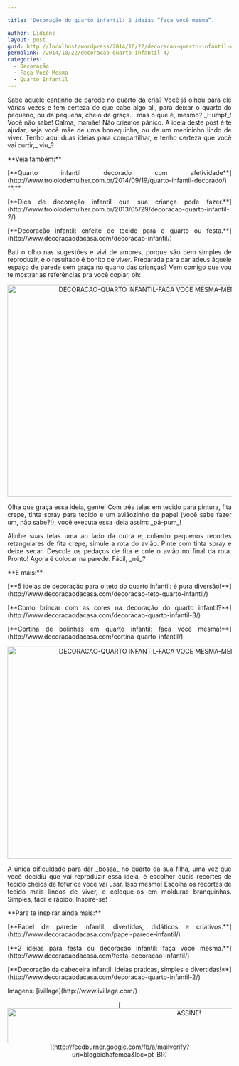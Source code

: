 ```yaml
---

title: 'Decoração do quarto infantil: 2 ideias “faça você mesma”.'

author: Lidiane
layout: post
guid: http://localhost/wordpress/2014/10/22/decoracao-quarto-infantil-4/
permalink: /2014/10/22/decoracao-quarto-infantil-4/
categories:
  - Decoração
  - Faça Você Mesma
  - Quarto Infantil
---
```

<p align="justify">
  Sabe aquele cantinho de parede no quarto da cria? Você já olhou para ele várias vezes e tem certeza de que cabe algo ali, para deixar o quarto do pequeno, ou da pequena, cheio de graça… mas o que é, mesmo? _Humpf_! Você não sabe! Calma, mamãe! Não criemos pânico. A ideia deste post é te ajudar, seja você mãe de uma bonequinha, ou de um menininho lindo de viver. Tenho aqui duas ideias para compartilhar, e tenho certeza que você vai curtir,_ viu_?
</p>

<p align="justify">
  **Veja também:**
</p>

<p align="justify">
  [**Quarto infantil decorado com afetividade**](http://www.trololodemulher.com.br/2014/09/19/quarto-infantil-decorado/) **.**
</p>

<p align="justify">
  [**Dica de decoração infantil que sua criança pode fazer.**](http://www.trololodemulher.com.br/2013/05/29/decoracao-quarto-infantil-2/) 
</p>

<p align="justify">
  [**Decoração infantil: enfeite de tecido para o quarto ou festa.**](http://www.decoracaodacasa.com/decoracao-infantil/) 
</p>

<p align="justify">
  Bati o olho nas sugestões e vivi de amores, porque são bem simples de reproduzir, e o resultado é bonito de viver. Preparada para dar adeus áquele espaço de parede sem graça no quarto das crianças? Vem comigo que vou te mostrar as referências pra você copiar, oh:
</p>

<p align="center">
  <a href="http://www.trololodemulher.com.br/blog/wp-content/uploads/2014/10/DECORACAO-QUARTO-INFANTIL-FACA-VOCE-MESMA-MENINO.jpg"><img class="alignnone size-full wp-image-10512" src="http://www.trololodemulher.com.br/blog/wp-content/uploads/2014/10/DECORACAO-QUARTO-INFANTIL-FACA-VOCE-MESMA-MENINO.jpg" alt="DECORACAO-QUARTO INFANTIL-FACA VOCE MESMA-MENINO" width="636" height="477" /></a>
</p>

<p align="justify">
  Olha que graça essa ideia, gente! Com três telas em tecido para pintura, fita crepe, tinta spray para tecido e um aviãozinho de papel (você sabe fazer um, não sabe?!), você executa essa ideia assim: _pá-pum_!
</p>

<p align="justify">
  Alinhe suas telas uma ao lado da outra e, colando pequenos recortes retangulares de fita crepe, simule a rota do avião. Pinte com tinta spray e deixe secar. Descole os pedaços de fita e cole o avião no final da rota. Pronto! Agora é colocar na parede. Fácil, _né_?
</p>

<p align="justify">
  **E mais:**
</p>

<p align="justify">
  [**5 ideias de decoração para o teto do quarto infantil: é pura diversão!**](http://www.decoracaodacasa.com/decoracao-teto-quarto-infantil/) 
</p>

<p align="justify">
  [**Como brincar com as cores na decoração do quarto infantil?**](http://www.decoracaodacasa.com/decoracao-quarto-infantil-3/) 
</p>

<p align="justify">
  [**Cortina de bolinhas em quarto infantil: faça você mesma!**](http://www.decoracaodacasa.com/cortina-quarto-infantil/) 
</p>

<p align="center">
  <a href="http://www.trololodemulher.com.br/blog/wp-content/uploads/2014/10/DECORACAO-QUARTO-INFANTIL-FACA-VOCE-MESMA-MENINA.jpg"><img class="alignnone size-full wp-image-10511" src="http://www.trololodemulher.com.br/blog/wp-content/uploads/2014/10/DECORACAO-QUARTO-INFANTIL-FACA-VOCE-MESMA-MENINA.jpg" alt="DECORACAO-QUARTO INFANTIL-FACA VOCE MESMA-MENINA" width="636" height="477" /></a>
</p>

<p align="justify">
  A única dificuldade para dar _bossa_ no quarto da sua filha, uma vez que você decidiu que vai reproduzir essa ideia, é escolher quais recortes de tecido cheios de fofurice você vai usar. Isso mesmo! Escolha os recortes de tecido mais lindos de viver, e coloque-os em molduras branquinhas. Simples, fácil e rápido. Inspire-se!
</p>

<p align="justify">
  **Para te inspirar ainda mais:**
</p>

<p align="justify">
  [**Papel de parede infantil: divertidos, didáticos e criativos.**](http://www.decoracaodacasa.com/papel-parede-infantil/) 
</p>

<p align="justify">
  [**2 ideias para festa ou decoração infantil: faça você mesma.**](http://www.decoracaodacasa.com/festa-decoracao-infantil/) 
</p>

<p align="justify">
  [**Decoração da cabeceira infantil: ideias práticas, simples e divertidas!**](http://www.decoracaodacasa.com/decoracao-quarto-infantil-2/) 
</p>

<p align="justify">
  Imagens: [ivillage](http://www.ivillage.com/) 
</p>

<p align="center">
  [<img class="alignnone size-full wp-image-10439" src="http://www.trololodemulher.com.br/blog/wp-content/uploads/2014/09/ASSINE.png" alt="ASSINE!" width="800" height="78" />](http://feedburner.google.com/fb/a/mailverify?uri=blogbichafemea&loc=pt_BR) 
</p>

<p align="center">
  <p align="justify">